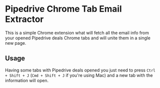 # Pipedrive Chrome Tab Email Extractor

This is a simple Chrome extension what will fetch all the email info from your opened Pipedrive deals Chrome tabs and will unite them in a single new page.

## Usage

Having some tabs with Pipedrive deals opened you just need to press `Ctrl + Shift + J` (`Cmd + Shift + J` if you're using Mac) and a new tab with the information will open.
